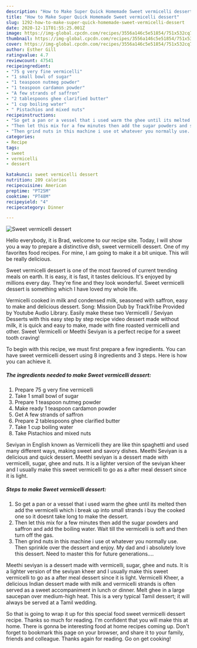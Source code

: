 ```yaml
---
description: "How to Make Super Quick Homemade Sweet vermicelli dessert"
title: "How to Make Super Quick Homemade Sweet vermicelli dessert"
slug: 1292-how-to-make-super-quick-homemade-sweet-vermicelli-dessert
date: 2020-12-11T01:55:25.001Z
image: https://img-global.cpcdn.com/recipes/3556a146c5e51854/751x532cq70/sweet-vermicelli-dessert-recipe-main-photo.jpg
thumbnail: https://img-global.cpcdn.com/recipes/3556a146c5e51854/751x532cq70/sweet-vermicelli-dessert-recipe-main-photo.jpg
cover: https://img-global.cpcdn.com/recipes/3556a146c5e51854/751x532cq70/sweet-vermicelli-dessert-recipe-main-photo.jpg
author: Esther Gill
ratingvalue: 4.7
reviewcount: 47541
recipeingredient:
- "75 g very fine vermicelli"
- "1 small bowl of sugar"
- "1 teaspoon nutmeg powder"
- "1 teaspoon cardamon powder"
- "A few strands of saffron"
- "2 tablespoons ghee clarified butter"
- "1 cup boiling water"
- " Pistachios and mixed nuts"
recipeinstructions:
- "So get a pan or a vessel that i used warm the ghee until its melted then add the vermicelli which i break up into small strands i buy the cooked one so it doesnt take long to make the dessert."
- "Then let this mix for a few minutes then add the sugar powders and saffron and add the boiling water. Wait till the vermicelli is soft and then turn off the gas."
- "Then grind nuts in this machine i use ot whatever you normally use. Then sprinkle over the dessert and enjoy. My dad and i absolutely love this dessert. Need to master this for future generations...."
categories:
- Recipe
tags:
- sweet
- vermicelli
- dessert

katakunci: sweet vermicelli dessert 
nutrition: 209 calories
recipecuisine: American
preptime: "PT25M"
cooktime: "PT48M"
recipeyield: "4"
recipecategory: Dinner

---
```



![Sweet vermicelli dessert](https://img-global.cpcdn.com/recipes/3556a146c5e51854/751x532cq70/sweet-vermicelli-dessert-recipe-main-photo.jpg)

Hello everybody, it is Brad, welcome to our recipe site. Today, I will show you a way to prepare a distinctive dish, sweet vermicelli dessert. One of my favorites food recipes. For mine, I am going to make it a bit unique. This will be really delicious.

Sweet vermicelli dessert is one of the most favored of current trending meals on earth. It is easy, it is fast, it tastes delicious. It's enjoyed by millions every day. They're fine and they look wonderful. Sweet vermicelli dessert is something which I have loved my whole life.

Vermicelli cooked in milk and condensed milk, seasoned with saffron, easy to make and delicious dessert. Song: Mission Dub by TrackTribe Provided by Youtube Audio Library. Easily make these two Vermicelli / Seviyan Desserts with this easy step by step recipe video dessert made without milk, it is quick and easy to make, made with fine roasted vermicelli and other. Sweet Vermicelli or Meethi Seviyan is a perfect recipe for a sweet tooth craving!


To begin with this recipe, we must first prepare a few ingredients. You can have sweet vermicelli dessert using 8 ingredients and 3 steps. Here is how you can achieve it.

<!--inarticleads1-->

##### The ingredients needed to make Sweet vermicelli dessert:

1. Prepare 75 g very fine vermicelli
1. Take 1 small bowl of sugar
1. Prepare 1 teaspoon nutmeg powder
1. Make ready 1 teaspoon cardamon powder
1. Get A few strands of saffron
1. Prepare 2 tablespoons ghee clarified butter
1. Take 1 cup boiling water
1. Take  Pistachios and mixed nuts


Seviyan in English known as Vermicelli they are like thin spaghetti and used many different ways, making sweet and savory dishes. Meethi Seviyan is a delicious and quick dessert. Meethi seviyan is a dessert made with vermicelli, sugar, ghee and nuts. It is a lighter version of the seviyan kheer and I usually make this sweet vermicelli to go as a after meal dessert since it is light. 

<!--inarticleads2-->

##### Steps to make Sweet vermicelli dessert:

1. So get a pan or a vessel that i used warm the ghee until its melted then add the vermicelli which i break up into small strands i buy the cooked one so it doesnt take long to make the dessert.
1. Then let this mix for a few minutes then add the sugar powders and saffron and add the boiling water. Wait till the vermicelli is soft and then turn off the gas.
1. Then grind nuts in this machine i use ot whatever you normally use. Then sprinkle over the dessert and enjoy. My dad and i absolutely love this dessert. Need to master this for future generations....


Meethi seviyan is a dessert made with vermicelli, sugar, ghee and nuts. It is a lighter version of the seviyan kheer and I usually make this sweet vermicelli to go as a after meal dessert since it is light. Vermicelli Kheer, a delicious Indian dessert made with milk and vermicelli strands is often served as a sweet accompaniment in lunch or dinner. Melt ghee in a large saucepan over medium-high heat. This is a very typical Tamil dessert; it will always be served at a Tamil wedding. 

So that is going to wrap it up for this special food sweet vermicelli dessert recipe. Thanks so much for reading. I'm confident that you will make this at home. There is gonna be interesting food at home recipes coming up. Don't forget to bookmark this page on your browser, and share it to your family, friends and colleague. Thanks again for reading. Go on get cooking!
